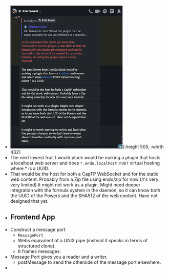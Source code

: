 - ![Screen Shot 2023-06-18 at 11.06.06 PM.png](../assets/Screen_Shot_2023-06-18_at_11.06.06_PM_1687308339085_0.png){:height 505, :width 432}
- The next lowest fruit I would pluck would be making a plugin that hosts a localhost web server and does `*.endo.localhost:PORT` virtual hosting where * is a UUID.
- That would be the host for both a CapTP WebSocket and for the static web content. Probably from a Zip file using endo/zip for now (it's very very limited) It might not work as a plugin. Might need deeper integration with the formula system in the daemon, so it can know both the UUID of the Powers and the SHA512 of the web content. Have not designed that yet.
- ## Frontend App
- Construct a message port
	- `MessagePort`
	- Webs equivalent of a UNIX pipe (instead it speaks in terms of structured clone).
	- It frames messages.
- Message Port gives you a reader and a writer.
	- postMessage to send the otherside of the message port elsewhere.
-